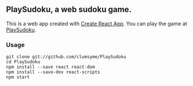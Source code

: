 ## PlaySudoku, a web sudoku game.

This is a web app created with [Create React App](https://github.com/facebookincubator/create-react-app).
You can play the game at [PlaySudoku](http://playsudoku.me).

### Usage

```
git clone git://github.com/clumsyme/PlaySudoku
cd PlaySudoku
npm install --save react react-dom
npm install --save-dev react-scripts
npm start
```
